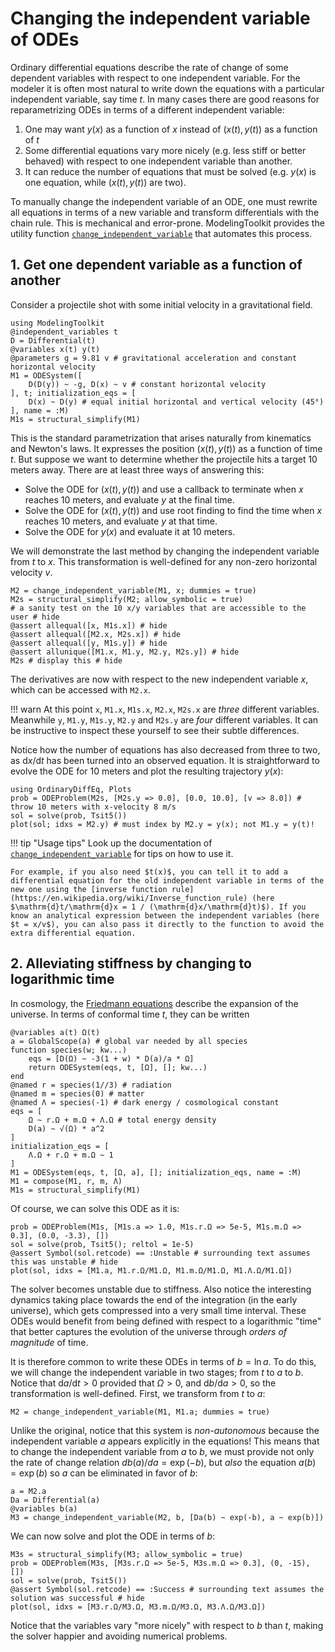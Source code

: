 # Changing the independent variable of ODEs

Ordinary differential equations describe the rate of change of some dependent variables with respect to one independent variable.
For the modeler it is often most natural to write down the equations with a particular independent variable, say time $t$.
In many cases there are good reasons for reparametrizing ODEs in terms of a different independent variable:

1. One may want $y(x)$ as a function of $x$ instead of $(x(t), y(t))$ as a function of $t$
2. Some differential equations vary more nicely (e.g. less stiff or better behaved) with respect to one independent variable than another.
3. It can reduce the number of equations that must be solved (e.g. $y(x)$ is one equation, while $(x(t), y(t))$ are two).

To manually change the independent variable of an ODE, one must rewrite all equations in terms of a new variable and transform differentials with the chain rule.
This is mechanical and error-prone.
ModelingToolkit provides the utility function [`change_independent_variable`](@ref) that automates this process.

## 1. Get one dependent variable as a function of another

Consider a projectile shot with some initial velocity in a gravitational field.
```@example changeivar
using ModelingToolkit
@independent_variables t
D = Differential(t)
@variables x(t) y(t)
@parameters g = 9.81 v # gravitational acceleration and constant horizontal velocity
M1 = ODESystem([
    D(D(y)) ~ -g, D(x) ~ v # constant horizontal velocity
], t; initialization_eqs = [
    D(x) ~ D(y) # equal initial horizontal and vertical velocity (45°)
], name = :M)
M1s = structural_simplify(M1)
```
This is the standard parametrization that arises naturally from kinematics and Newton's laws.
It expresses the position $(x(t), y(t))$ as a function of time $t$.
But suppose we want to determine whether the projectile hits a target 10 meters away.
There are at least three ways of answering this:
* Solve the ODE for $(x(t), y(t))$ and use a callback to terminate when $x$ reaches 10 meters, and evaluate $y$ at the final time.
* Solve the ODE for $(x(t), y(t))$ and use root finding to find the time when $x$ reaches 10 meters, and evaluate $y$ at that time.
* Solve the ODE for $y(x)$ and evaluate it at 10 meters.

We will demonstrate the last method by changing the independent variable from $t$ to $x$.
This transformation is well-defined for any non-zero horizontal velocity $v$.
```@example changeivar
M2 = change_independent_variable(M1, x; dummies = true)
M2s = structural_simplify(M2; allow_symbolic = true)
# a sanity test on the 10 x/y variables that are accessible to the user # hide
@assert allequal([x, M1s.x]) # hide
@assert allequal([M2.x, M2s.x]) # hide
@assert allequal([y, M1s.y]) # hide
@assert allunique([M1.x, M1.y, M2.y, M2s.y]) # hide
M2s # display this # hide
```
The derivatives are now with respect to the new independent variable $x$, which can be accessed with `M2.x`.

!!! warn
    At this point `x`, `M1.x`, `M1s.x`, `M2.x`, `M2s.x` are *three* different variables.
    Meanwhile `y`, `M1.y`, `M1s.y`, `M2.y` and `M2s.y` are *four* different variables.
    It can be instructive to inspect these yourself to see their subtle differences.

Notice how the number of equations has also decreased from three to two, as $\mathrm{d}x/\mathrm{d}t$ has been turned into an observed equation.
It is straightforward to evolve the ODE for 10 meters and plot the resulting trajectory $y(x)$:
```@example changeivar
using OrdinaryDiffEq, Plots
prob = ODEProblem(M2s, [M2s.y => 0.0], [0.0, 10.0], [v => 8.0]) # throw 10 meters with x-velocity 8 m/s
sol = solve(prob, Tsit5())
plot(sol; idxs = M2.y) # must index by M2.y = y(x); not M1.y = y(t)!
```

!!! tip "Usage tips"
    Look up the documentation of [`change_independent_variable`](@ref) for tips on how to use it.

    For example, if you also need $t(x)$, you can tell it to add a differential equation for the old independent variable in terms of the new one using the [inverse function rule](https://en.wikipedia.org/wiki/Inverse_function_rule) (here $\mathrm{d}t/\mathrm{d}x = 1 / (\mathrm{d}x/\mathrm{d}t)$). If you know an analytical expression between the independent variables (here $t = x/v$), you can also pass it directly to the function to avoid the extra differential equation.

## 2. Alleviating stiffness by changing to logarithmic time

In cosmology, the [Friedmann equations](https://en.wikipedia.org/wiki/Friedmann_equations) describe the expansion of the universe.
In terms of conformal time $t$, they can be written
```@example changeivar
@variables a(t) Ω(t)
a = GlobalScope(a) # global var needed by all species
function species(w; kw...)
    eqs = [D(Ω) ~ -3(1 + w) * D(a)/a * Ω]
    return ODESystem(eqs, t, [Ω], []; kw...)
end
@named r = species(1//3) # radiation
@named m = species(0) # matter
@named Λ = species(-1) # dark energy / cosmological constant
eqs = [
    Ω ~ r.Ω + m.Ω + Λ.Ω # total energy density
    D(a) ~ √(Ω) * a^2
]
initialization_eqs = [
    Λ.Ω + r.Ω + m.Ω ~ 1
]
M1 = ODESystem(eqs, t, [Ω, a], []; initialization_eqs, name = :M)
M1 = compose(M1, r, m, Λ)
M1s = structural_simplify(M1)
```
Of course, we can solve this ODE as it is:
```@example changeivar
prob = ODEProblem(M1s, [M1s.a => 1.0, M1s.r.Ω => 5e-5, M1s.m.Ω => 0.3], (0.0, -3.3), [])
sol = solve(prob, Tsit5(); reltol = 1e-5)
@assert Symbol(sol.retcode) == :Unstable # surrounding text assumes this was unstable # hide
plot(sol, idxs = [M1.a, M1.r.Ω/M1.Ω, M1.m.Ω/M1.Ω, M1.Λ.Ω/M1.Ω])
```
The solver becomes unstable due to stiffness.
Also notice the interesting dynamics taking place towards the end of the integration (in the early universe), which gets compressed into a very small time interval.
These ODEs would benefit from being defined with respect to a logarithmic "time" that better captures the evolution of the universe through *orders of magnitude* of time.

It is therefore common to write these ODEs in terms of $b = \ln a$.
To do this, we will change the independent variable in two stages; from $t$ to $a$ to $b$.
Notice that $\mathrm{d}a/\mathrm{d}t > 0$ provided that $\Omega > 0$, and $\mathrm{d}b/\mathrm{d}a > 0$, so the transformation is well-defined.
First, we transform from $t$ to $a$:
```@example changeivar
M2 = change_independent_variable(M1, M1.a; dummies = true)
```
Unlike the original, notice that this system is *non-autonomous* because the independent variable $a$ appears explicitly in the equations!
This means that to change the independent variable from $a$ to $b$, we must provide not only the rate of change relation $db(a)/da = \exp(-b)$, but *also* the equation $a(b) = \exp(b)$ so $a$ can be eliminated in favor of $b$:
```@example changeivar
a = M2.a
Da = Differential(a)
@variables b(a)
M3 = change_independent_variable(M2, b, [Da(b) ~ exp(-b), a ~ exp(b)])
```
We can now solve and plot the ODE in terms of $b$:
```@example changeivar
M3s = structural_simplify(M3; allow_symbolic = true)
prob = ODEProblem(M3s, [M3s.r.Ω => 5e-5, M3s.m.Ω => 0.3], (0, -15), [])
sol = solve(prob, Tsit5())
@assert Symbol(sol.retcode) == :Success # surrounding text assumes the solution was successful # hide
plot(sol, idxs = [M3.r.Ω/M3.Ω, M3.m.Ω/M3.Ω, M3.Λ.Ω/M3.Ω])
```
Notice that the variables vary "more nicely" with respect to $b$ than $t$, making the solver happier and avoiding numerical problems.
